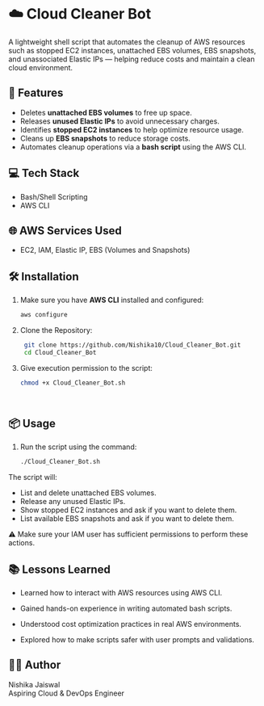 
# ☁️ Cloud Cleaner Bot

A lightweight shell script that automates the cleanup of AWS resources such as stopped EC2 instances, unattached EBS volumes, EBS snapshots, and unassociated Elastic IPs — helping reduce costs and maintain a clean cloud environment.


## 🚀 Features

- Deletes **unattached EBS volumes** to free up space.
- Releases **unused Elastic IPs** to avoid unnecessary charges.
- Identifies **stopped EC2 instances** to help optimize resource usage.
- Cleans up **EBS snapshots** to reduce storage costs.
- Automates cleanup operations via a **bash script** using the AWS CLI.



## 💻 Tech Stack

- Bash/Shell Scripting
- AWS CLI

## 🌐 AWS Services Used

- EC2, IAM, Elastic IP, EBS (Volumes and Snapshots)


## 🛠️ Installation

1. Make sure you have **AWS CLI** installed and configured:
   ```bash
   aws configure

2. Clone the Repository:
   ```bash
    git clone https://github.com/Nishika10/Cloud_Cleaner_Bot.git
    cd Cloud_Cleaner_Bot

3. Give execution permission to the script:
   ```bash
   chmod +x Cloud_Cleaner_Bot.sh

    
## 📦 Usage

1. Run the script using the command:
   ```bash
   ./Cloud_Cleaner_Bot.sh
   
The script will:

- List and delete unattached EBS volumes.
- Release any unused Elastic IPs.
- Show stopped EC2 instances and ask if you want to delete them.
- List available EBS snapshots and ask if you want to delete them.

⚠️ Make sure your IAM user has sufficient permissions to perform these actions.
## 📚 Lessons Learned
- Learned how to interact with AWS resources using AWS CLI.

- Gained hands-on experience in writing automated bash scripts.

- Understood cost optimization practices in real AWS environments.

- Explored how to make scripts safer with user prompts and validations.
## 👩‍💻 Author
Nishika Jaiswal  
Aspiring Cloud & DevOps Engineer
